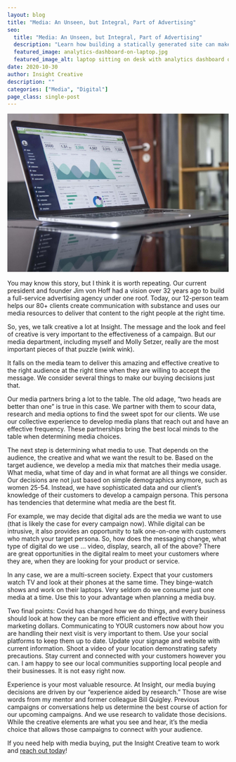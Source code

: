 ```yaml
---
layout: blog
title: "Media: An Unseen, but Integral, Part of Advertising"
seo:
  title: "Media: An Unseen, but Integral, Part of Advertising"
  description: "Learn how building a statically generated site can make your website lightweight, secure, and fast!"
  featured_image: analytics-dashboard-on-laptop.jpg
  featured_image_alt: laptop sitting on desk with analytics dashboard on display
date: 2020-10-30
author: Insight Creative
description: ""
categories: ["Media", "Digital"]
page_class: single-post
---
```


![laptop sitting on desk with analytics dashboard on display](analytics-dashboard-on-laptop.jpg)

You may know this story, but I think it is worth repeating. Our current president and founder Jim von Hoff had a vision over 32 years ago to build a full-service advertising agency under one roof. Today, our 12-person team helps our 80+ clients create communication with substance and uses our media resources to deliver that content to the right people at the right time.

So, yes, we talk creative a lot at Insight. The message and the look and feel of creative is very important to the effectiveness of a campaign. But our media department, including myself and Molly Setzer, really are the most important pieces of that puzzle (wink wink).

It falls on the media team to deliver this amazing and effective creative to the right audience at the right time when they are willing to accept the message. We consider several things to make our buying decisions just that.

Our media partners bring a lot to the table. The old adage, “two heads are better than one” is true in this case. We partner with them to scour data, research and media options to find the sweet spot for our clients. We use our collective experience to develop media plans that reach out and have an effective frequency. These partnerships bring the best local minds to the table when determining media choices.

The next step is determining what media to use. That depends on the audience, the creative and what we want the result to be. Based on the target audience, we develop a media mix that matches their media usage. What media, what time of day and in what format are all things we consider. Our decisions are not just based on simple demographics anymore, such as women 25-54. Instead, we have sophisticated data and our client’s knowledge of their customers to develop a campaign persona. This persona has tendencies that determine what media are the best fit.

For example, we may decide that digital ads are the media we want to use (that is likely the case for every campaign now). While digital can be intrusive, it also provides an opportunity to talk one-on-one with customers who match your target persona. So, how does the messaging change, what type of digital do we use … video, display, search, all of the above? There are great opportunities in the digital realm to meet your customers where they are, when they are looking for your product or service.

In any case, we are a multi-screen society. Expect that your customers watch TV and look at their phones at the same time. They binge-watch shows and work on their laptops. Very seldom do we consume just one media at a time. Use this to your advantage when planning a media buy.

Two final points: Covid has changed how we do things, and every business should look at how they can be more efficient and effective with their marketing dollars. Communicating to YOUR customers now about how you are handling their next visit is very important to them. Use your social platforms to keep them up to date. Update your signage and website with current information. Shoot a video of your location demonstrating safety precautions. Stay current and connected with your customers however you can. I am happy to see our local communities supporting local people and their businesses. It is not easy right now.

Experience is your most valuable resource. At Insight, our media buying decisions are driven by our “experience aided by research.” Those are wise words from my mentor and former colleague Bill Quigley. Previous campaigns or conversations help us determine the best course of action for our upcoming campaigns. And we use research to validate those decisions. While the creative elements are what you see and hear, it’s the media choice that allows those campaigns to connect with your audience.

If you need help with media buying, put the Insight Creative team to work and <a href="https://insightcreative.com/contact">reach out today</a>!
